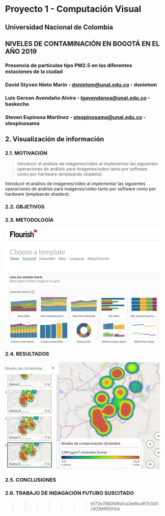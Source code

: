# Proyecto 1 - Computación Visual
## Universidad Nacional de Colombia

## NIVELES DE CONTAMINACIÓN EN BOGOTÁ EN EL AÑO 2019
### Presencia de partículas tipo PM2.5 en las diferentes estaciones de la ciudad

### David Styven Nieto Marin - dsnietom@unal.edu.co - dsnietom
### Luis Gerson Avendaño Alvira - lgavendanoa@unal.edu.co - baskecho
### Steven Espinosa Martinez - stespinosama@unal.edu.co - stespinosama

## 2. Visualización de información

### 2.1. MOTIVACIÓN
> Introducir el análisis de imágenes/video al implementar las siguientes operaciones de análisis para imágenes/video tanto por software como por hardware (empleando shaders):

Introducir el análisis de imágenes/video al implementar las siguientes operaciones de análisis para imágenes/video tanto por software como por hardware (empleando shaders):

### 2.2. OBJETIVOS

### 2.3. METODOLOGÍA
![Error en imagen](./resources/flourish.jpg)
### 2.4. RESULTADOS
![Error en imagen](./resources/powermap.jpg)

### 2.5. CONCLUSIONES

### 2.6. TRABAJO DE INDAGACIÓN FUTURO SUSCITADO
>>>>>>> bf72e7980fd9a1ca3e9bc9f7c0d3c9298f6501cb
